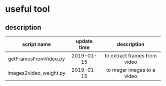 
# useful tool 

## description

|script name          |update time |description|
|:-------------------:|:----------:|:------:|
|getFramesFromVideo.py|2019-01-15  |to extract frames from video|
|images2video_weight.py|2019-01-15  |to meger images to a video|


